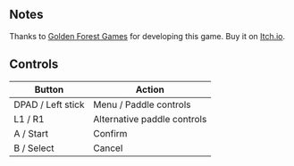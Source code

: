 ## Notes

Thanks to [Golden Forest Games](https://goldenforestgames.itch.io) for developing this game. Buy it on [Itch.io](https://goldenforestgames.itch.io/circle-breaker-madness).

## Controls

| Button | Action |
|--|--| 
|DPAD / Left stick|Menu / Paddle controls|
|L1 / R1|Alternative paddle controls|
|A / Start|Confirm|
|B / Select|Cancel|


